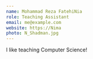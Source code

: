 ```yaml
---
name: Mohammad Reza FatehiNia
role: Teaching Assistant
email: me@example.com
website: https://Nima
photo: N_Shadman.jpg
---
```


I like teaching Computer Science!
